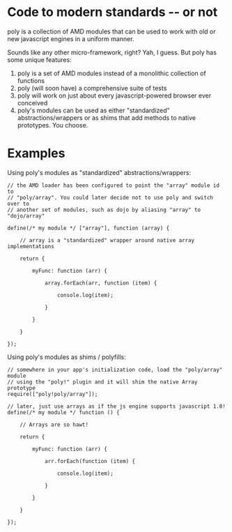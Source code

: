 Code to modern standards -- or not
=========

poly is a collection of AMD modules that can be used to work with old or new
javascript engines in a uniform manner.

Sounds like any other micro-framework, right?  Yah, I guess.  But poly has some
unique features:

1. poly is a set of AMD modules instead of a monolithic collection of functions
2. poly (will soon have) a comprehensive suite of tests
3. poly will work on just about every javascript-powered browser ever conceived
4. poly's modules can be used as either "standardized" abstractions/wrappers or
as shims that add methods to native prototypes.  You choose.

Examples
==========

Using poly's modules as "standardized" abstractions/wrappers:

	// the AMD loader has been configured to point the "array" module id to
	// "poly/array". You could later decide not to use poly and switch over to
	// another set of modules, such as dojo by aliasing "array" to "dojo/array"

	define(/* my module */ ["array"], function (array) {

		// array is a "standardized" wrapper around native array implementations

		return {

			myFunc: function (arr) {

				array.forEach(arr, function (item) {

					console.log(item);

				}

			}

		}

	});

Using poly's modules as shims / polyfills:

	// somewhere in your app's initialization code, load the "poly/array" module
	// using the "poly!" plugin and it will shim the native Array prototype
	require(["poly!poly/array"]);

	// later, just use arrays as if the js engine supports javascript 1.8!
	define(/* my module */ function () {

		// Arrays are so hawt!

		return {

			myFunc: function (arr) {

				arr.forEach(function (item) {

					console.log(item);

				}

			}

		}

	});
